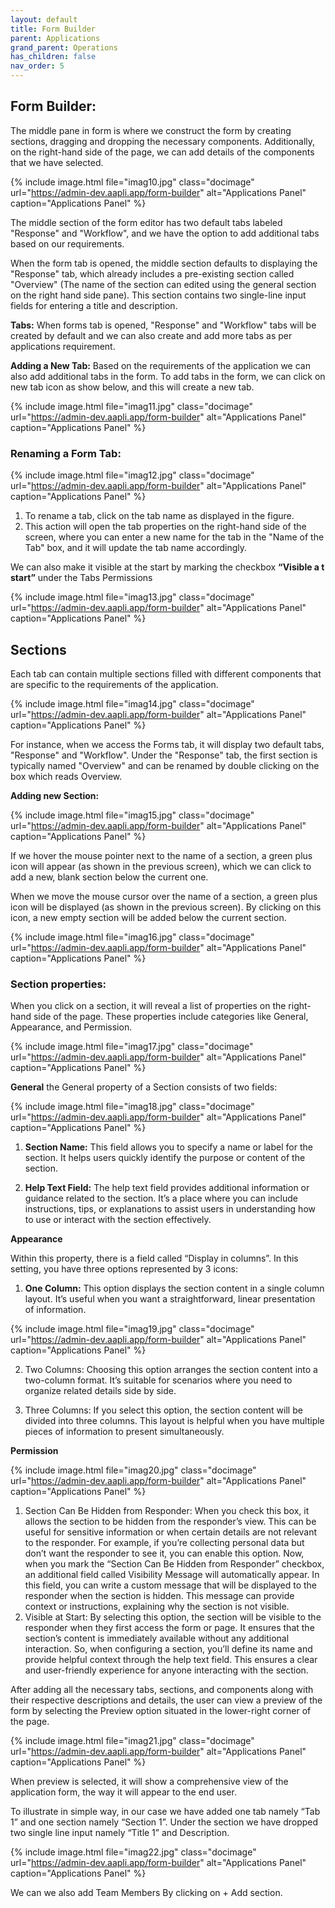 ```yaml
---
layout: default
title: Form Builder
parent: Applications
grand_parent: Operations
has_children: false
nav_order: 5
---
```


## Form Builder:

The middle pane in form is where we construct the form by creating sections, dragging and dropping the necessary components. Additionally, on the right-hand side of the page, we can add details of the components that we have selected.

{% include image.html file="imag10.jpg" class="docimage" url="https://admin-dev.aapli.app/form-builder" alt="Applications Panel" caption="Applications Panel" %}

The middle section of the form editor has two default tabs labeled "Response" and "Workflow", and we have the option to add additional tabs based on our requirements.

When the form tab is opened, the middle section defaults to displaying the "Response" tab, which already includes a pre-existing section called "Overview" (The name of the section can edited using the general section on the right hand side pane). This section contains two single-line input fields for entering a title and description.

**Tabs:**
When forms tab is opened, "Response" and "Workflow" tabs will be created by default and we can also create and add more tabs as per applications requirement. 

**Adding a New Tab:**
Based on the requirements of the application we can also add additional tabs in the form. To add tabs in the form, we can click on new tab icon as show below, and this will create a new tab.

{% include image.html file="imag11.jpg" class="docimage" url="https://admin-dev.aapli.app/form-builder" alt="Applications Panel" caption="Applications Panel" %}

### Renaming a Form Tab:

{% include image.html file="imag12.jpg" class="docimage" url="https://admin-dev.aapli.app/form-builder" alt="Applications Panel" caption="Applications Panel" %}

1.	To rename a tab, click on the tab name as displayed in the figure.
2.	This action will open the tab properties on the right-hand side of the screen, where you can enter a new name for the tab in the "Name of the Tab" box, and it will update the tab name accordingly.


We can also make it visible at the start by marking the checkbox **“Visible a t start”** under the Tabs Permissions

{% include image.html file="imag13.jpg" class="docimage" url="https://admin-dev.aapli.app/form-builder" alt="Applications Panel" caption="Applications Panel" %}

## Sections

Each tab can contain multiple sections filled with different components that are specific to the requirements of the application. 

{% include image.html file="imag14.jpg" class="docimage" url="https://admin-dev.aapli.app/form-builder" alt="Applications Panel" caption="Applications Panel" %}

For instance, when we access the Forms tab, it will display two default tabs, "Response" and "Workflow".
Under the "Response" tab, the first section is typically named "Overview" and can be renamed by double clicking on the box which reads Overview.


**Adding new Section:**

{% include image.html file="imag15.jpg" class="docimage" url="https://admin-dev.aapli.app/form-builder" alt="Applications Panel" caption="Applications Panel" %}

If we hover the mouse pointer next to the name of a section, a green plus icon will appear (as shown in the previous screen), which we can click to add a new, blank section below the current one.

When we move the mouse cursor over the name of a section, a green plus icon will be displayed (as shown in the previous screen). By clicking on this icon, a new empty section will be added below the current section.

{% include image.html file="imag16.jpg" class="docimage" url="https://admin-dev.aapli.app/form-builder" alt="Applications Panel" caption="Applications Panel" %}

### Section properties:

When you click on a section, it will reveal a list of properties on the right-hand side of the page. These properties include categories like General, Appearance, and Permission.

{% include image.html file="imag17.jpg" class="docimage" url="https://admin-dev.aapli.app/form-builder" alt="Applications Panel" caption="Applications Panel" %}

**General**
the General property of a Section consists of two fields:

{% include image.html file="imag18.jpg" class="docimage" url="https://admin-dev.aapli.app/form-builder" alt="Applications Panel" caption="Applications Panel" %}

1. **Section Name:** This field allows you to specify a name or label for the section. It helps users quickly identify the purpose or content of the section.

2. **Help Text Field:** The help text field provides additional information or guidance related to the section. It’s a place where you can include instructions, tips, or explanations to assist users in understanding how to use or interact with the section effectively.

**Appearance**

Within this property, there is a field called “Display in columns”. In  this setting, you have three options represented by 3 icons:

1. **One Column:** This option displays the section content in a single column layout. It’s useful when you want a straightforward, linear presentation of information.

{% include image.html file="imag19.jpg" class="docimage" url="https://admin-dev.aapli.app/form-builder" alt="Applications Panel" caption="Applications Panel" %}

2. Two Columns: Choosing this option arranges the section content into a two-column format. It’s suitable for scenarios where you need to organize related details side by side.

3. Three Columns: If you select this option, the section content will be divided into three columns. This layout is helpful when you have multiple pieces of information to present simultaneously.

**Permission**

{% include image.html file="imag20.jpg" class="docimage" url="https://admin-dev.aapli.app/form-builder" alt="Applications Panel" caption="Applications Panel" %}

1. Section Can Be Hidden from Responder: When you check this box, it allows the section to be hidden from the responder’s view. This can be useful for sensitive information or when certain details are not relevant to the responder. For example, if you’re collecting personal data but don’t want the responder to see it, you can enable this option.
Now, when you mark the “Section Can Be Hidden from Responder” checkbox, an additional field called Visibility Message will automatically appear. In this field, you can write a custom message that will be displayed to the responder when the section is hidden. This message can provide context or instructions, explaining why the section is not visible.
2. Visible at Start: By selecting this option, the section will be visible to the responder when they first access the form or page. It ensures that the section’s content is immediately available without any additional interaction.
So, when configuring a section, you’ll define its name and provide helpful context through the help text field. This ensures a clear and user-friendly experience for anyone interacting with the section.

After adding all the necessary tabs, sections, and components along with their respective descriptions and details, the user can view a preview of the form by selecting the Preview option situated in the lower-right corner of the page.

{% include image.html file="imag21.jpg" class="docimage" url="https://admin-dev.aapli.app/form-builder" alt="Applications Panel" caption="Applications Panel" %}

When preview is selected, it will show a comprehensive view of the application form, the way it will appear to the end user. 

To illustrate in simple way, in our case we have added one tab namely “Tab 1” and one section namely “Section 1”. Under the section we have dropped two single line input namely “Title 1” and Description.

{% include image.html file="imag22.jpg" class="docimage" url="https://admin-dev.aapli.app/form-builder" alt="Applications Panel" caption="Applications Panel" %}

We can we also add Team Members By clicking on + Add section.
